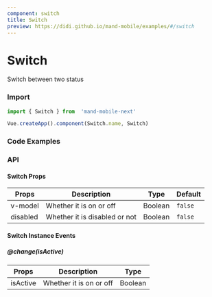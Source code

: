 ```yaml
---
component: switch
title: Switch
preview: https://didi.github.io/mand-mobile/examples/#/switch
---
```


# Switch


Switch between two status

### Import

```javascript
import { Switch } from  'mand-mobile-next'

Vue.createApp().component(Switch.name, Switch)
```

### Code Examples

<demo-wrapper
  src="src/packages/switch/demo"
  :demos="demos"
/>

<script setup>
const demos = import.meta.globEager('../../../src/packages/switch/demo/demo*.vue')
</script>

<!-- DEMO -->

### API

#### Switch Props
| Props | Description | Type | Default |
|----|-----|------|------|
|v-model| Whether it is on or off |Boolean|`false`|
|disabled| Whether it is disabled or not |Boolean|`false`|

#### Switch Instance Events

##### @change(isActive)

| Props | Description | Type |
|----|-----|------|
|isActive| Whether it is on or off |Boolean|
